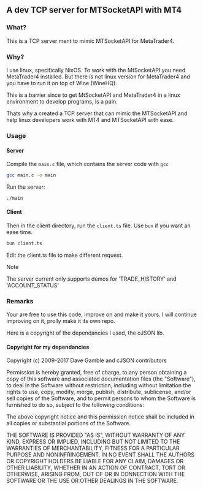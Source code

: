 ## A dev TCP server for MTSocketAPI with MT4

### What?

This is a TCP server ment to mimic MTSocketAPI for MetaTrader4.

### Why?

I use linux, specifically NixOS. To work with the MtSocketAPI you need MetaTrader4
installed. But there is not linux version for MetaTrader4 and you have to run 
it on top of Wine (WineHQ).

This is a barrier since to get MtSocketAPI and MetaTrader4 in a linux environment
to develop programs, is a pain.

Thats why a created a TCP server that can mimic the MTSocketAPI and help linux
developers work with MT4 and MTSocketAPI with ease.

### Usage

#### Server 

Compile the `main.c` file, which contains the server code with `gcc`

```bash
gcc main.c -o main
```

Run the server:

```bash
./main
```

#### Client

Then in the client directory, run the `client.ts` file. Use `bun` if you want
an ease time.

```bash
bun client.ts
```

Edit the client.ts file to make different request.

> [!NOTE]
> The server current only supports demos for 'TRADE_HISTORY' and 'ACCOUNT_STATUS'

### Remarks

Your are free to use this code, improve on and make it yours. I will continue 
improving on it, prolly make it its own repo.

Here is a copyright of the dependancies I used, the cJSON lib.

#### Copyright for my dependancies

Copyright (c) 2009-2017 Dave Gamble and cJSON contributors

Permission is hereby granted, free of charge, to any person obtaining a copy
of this software and associated documentation files (the "Software"), to deal
in the Software without restriction, including without limitation the rights
to use, copy, modify, merge, publish, distribute, sublicense, and/or sell
copies of the Software, and to permit persons to whom the Software is
furnished to do so, subject to the following conditions:

The above copyright notice and this permission notice shall be included in
all copies or substantial portions of the Software.

THE SOFTWARE IS PROVIDED "AS IS", WITHOUT WARRANTY OF ANY KIND, EXPRESS OR
IMPLIED, INCLUDING BUT NOT LIMITED TO THE WARRANTIES OF MERCHANTABILITY,
FITNESS FOR A PARTICULAR PURPOSE AND NONINFRINGEMENT. IN NO EVENT SHALL THE
AUTHORS OR COPYRIGHT HOLDERS BE LIABLE FOR ANY CLAIM, DAMAGES OR OTHER
LIABILITY, WHETHER IN AN ACTION OF CONTRACT, TORT OR OTHERWISE, ARISING FROM,
OUT OF OR IN CONNECTION WITH THE SOFTWARE OR THE USE OR OTHER DEALINGS IN
THE SOFTWARE.

